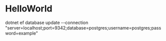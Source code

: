 # HelloWorld
dotnet ef database update --connection "server=localhost;port=9342;database=postgres;username=postgres;password=example"
